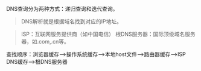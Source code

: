  DNS查询分为两种方式：递归查询和迭代查询。

> DNS解析就是根据域名找到对应的IP地址。

 
>

> ISP：互联网服务提供商（如中国电信）
> 根DNS服务器：国际顶级域名服务器，如.com,.cn等。


查找顺序：浏览器缓存-->操作系统缓存-->本地host文件-->路由器缓存-->ISP DNS缓存-->根DNS服务器